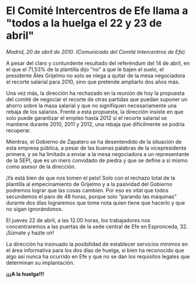 # El Comité Intercentros de Efe llama a "todos a la huelga el 22 y 23 de abril"

*Madrid, 20 de abril de 2010. (Comunicado del Comité Intercentros de Efe).*

A pesar del claro y contundente resultado del referéndum del 14 de abril, en el que el 71,53% de la plantilla dijo "no" a que le bajen el suelo, el presidente Álex Grijelmo no solo se niega a quitar de la mesa negociadora el recorte salarial para 2010, sino que pretende ampliarlo dos años más.

Una vez más, la dirección ha rechazado en la reunión de hoy la propuesta del comité de negociar el recorte de otras partidas que puedan suponer un ahorro sobre la masa salarial y que no signifiquen necesariamente una rebaja de los salarios. 
Frente a esta propuesta, la dirección insiste en que solo puede garantizar el empleo hasta 2012 si el recorte salarial se mantiene durante 2010, 2011 y 2012, una rebaja que difícilmente se podría recuperar.

Mientras, el Gobierno de Zapatero se ha desentendido de la situación de esta empresa pública, a pesar de las buenas palabras de la vicepresidenta primera, y se ha limitado a enviar a la mesa negociadora a un representante de la SEPI, que es un mero convidado de piedra y que se define a sí mismo como asesor de la dirección.

¡Ya está bien de que nos tomen el pelo! Solo con el rechazo total de la plantilla al empecinamiento de Grijelmo y a la pasividad del Gobierno podremos lograr que las cosas cambien. Por eso es vital que todos secundemos el paro de 48 horas, porque solo “parando las máquinas” durante dos días lograremos que tome nota quien tiene que hacerlo y que no sigan ignorándonos.

El jueves 22 de abril, a las 12.00 horas, los trabajadores nos concentraremos a las puertas de la sede central de Efe en Espronceda, 32. ¡Súmate y hazte oír!

La dirección ha insinuado la posibilidad de establecer servicios mínimos en el área informativa para los dos días de huelga, si bien ha reconocido que algo así nunca ha ocurrido en Efe y que no se dan los requisitos legales que determinan su implantación.

**¡¡¡A la huelga!!!**
